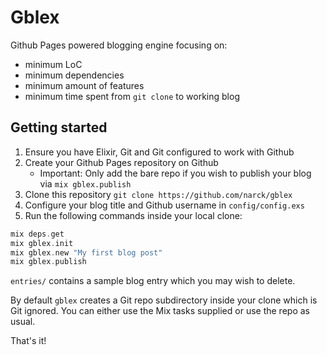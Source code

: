 # Gblex

Github Pages powered blogging engine focusing on:
* minimum LoC
* minimum dependencies
* minimum amount of features
* minimum time spent from `git clone` to working blog

## Getting started

1. Ensure you have Elixir, Git and Git configured to work with Github
2. Create your Github Pages repository on Github
    - Important: Only add the bare repo if you wish to publish your blog
    via `mix gblex.publish`
3. Clone this repository `git clone https://github.com/narck/gblex`
4. Configure your blog title and Github username in `config/config.exs`
5. Run the following commands inside your local clone:

```elixir
mix deps.get
mix gblex.init
mix gblex.new "My first blog post"
mix gblex.publish
```

`entries/` contains a sample blog entry which you may wish to delete.

By default `gblex` creates a Git repo subdirectory inside your clone which is Git
ignored. You can either use the Mix tasks supplied or use the repo as usual.

That's it!
